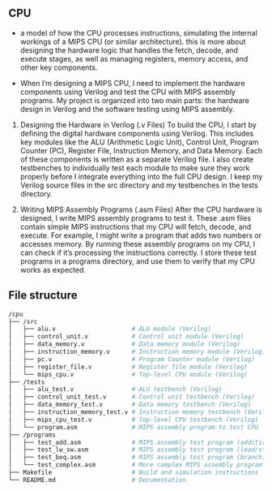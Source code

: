 ## CPU

*   a model of how the CPU processes instructions, simulating the internal workings of a MIPS CPU (or similar architecture). this is more about designing the hardware logic that handles the fetch, decode, and execute stages, as well as managing registers, memory access, and other key components.

*   When I’m designing a MIPS CPU, I need to implement the hardware components using Verilog and test the CPU with MIPS assembly programs. My project is organized into two main parts: the hardware design in Verilog and the software testing using MIPS assembly.

1. Designing the Hardware in Verilog (.v Files)
To build the CPU, I start by defining the digital hardware components using Verilog. This includes key modules like the ALU (Arithmetic Logic Unit), Control Unit, Program Counter (PC), Register File, Instruction Memory, and Data Memory. Each of these components is written as a separate Verilog file. I also create testbenches to individually test each module to make sure they work properly before I integrate everything into the full CPU design. I keep my Verilog source files in the src directory and my testbenches in the tests directory.

2. Writing MIPS Assembly Programs (.asm Files)
After the CPU hardware is designed, I write MIPS assembly programs to test it. These .asm files contain simple MIPS instructions that my CPU will fetch, decode, and execute. For example, I might write a program that adds two numbers or accesses memory. By running these assembly programs on my CPU, I can check if it’s processing the instructions correctly. I store these test programs in a programs directory, and use them to verify that my CPU works as expected.

## File structure

```bash
/cpu
├── /src
│   ├── alu.v                     # ALU module (Verilog)
│   ├── control_unit.v            # Control unit module (Verilog)
│   ├── data_memory.v             # Data memory module (Verilog)
│   ├── instruction_memory.v      # Instruction memory module (Verilog)
│   ├── pc.v                      # Program Counter module (Verilog)
│   ├── register_file.v           # Register file module (Verilog)
│   └── mips_cpu.v                # Top-level CPU module (Verilog)
├── /tests
│   ├── alu_test.v                # ALU testbench (Verilog)
│   ├── control_unit_test.v       # Control unit testbench (Verilog)
│   ├── data_memory_test.v        # Data memory testbench (Verilog)
│   ├── instruction_memory_test.v # Instruction memory testbench (Verilog)
│   ├── mips_cpu_test.v           # Top-level CPU testbench (Verilog)
│   └── program.asm               # MIPS assembly program to test CPU
├── /programs
│   ├── test_add.asm              # MIPS assembly test program (addition)
│   ├── test_lw_sw.asm            # MIPS assembly test program (load/store)
│   ├── test_beq.asm              # MIPS assembly test program (branching)
│   └── test_complex.asm          # More complex MIPS assembly program
├── Makefile                      # Build and simulation instructions
└── README.md                     # Documentation
```